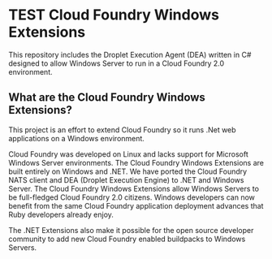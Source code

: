 TEST
Cloud Foundry Windows Extensions
===============================================

This repository includes the Droplet Execution Agent (DEA) written in C# designed to allow Windows Server to run in a Cloud Foundry 2.0 environment.

What are the Cloud Foundry Windows Extensions?
----------------------------------------------

This project is an effort to extend Cloud Foundry so it runs .Net web applications on a Windows environment.

Cloud Foundry was developed on Linux and lacks support for Microsoft Windows Server environments. The Cloud Foundry Windows Extensions are built entirely on Windows and .NET.
We have ported the Cloud Foundry NATS client and DEA (Droplet Execution Engine) to .NET and Windows Server.
The Cloud Foundry Windows Extensions allow Windows Servers to be full-fledged Cloud Foundry 2.0 citizens.
Windows developers can now benefit from the same Cloud Foundry application deployment advances that Ruby developers already enjoy.

The .NET Extensions also make it possible for the open source developer community to add new Cloud Foundry enabled buildpacks to Windows Servers.
